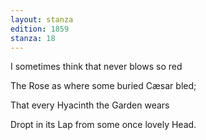 ```yaml
---
layout: stanza
edition: 1859
stanza: 18
---
```


I sometimes think that never blows so red

The Rose as where some buried Cæsar bled;

⁠That every Hyacinth the Garden wears

Dropt in its Lap from some once lovely Head.